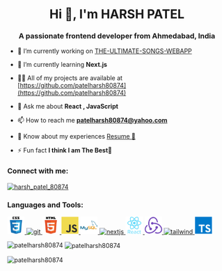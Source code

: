<h1 align="center">Hi 👋, I'm HARSH PATEL</h1>
<h3 align="center">A passionate frontend developer from Ahmedabad, India</h3>

- 🔭 I’m currently working on [THE-ULTIMATE-SONGS-WEBAPP](https://github.com/patelharsh80874/THE-ULTIMATE-SONGS-WEBAPP)

- 🌱 I’m currently learning **Next.js**

- 👨‍💻 All of my projects are available at [https://github.com/patelharsh80874](https://github.com/patelharsh80874)

- 💬 Ask me about **React , JavaScript**

- 📫 How to reach me **patelharsh80874@yahoo.com**

- 📄 Know about my experiences [Resume 🔗](https://drive.google.com/file/d/1YFWwMIPYZu9NhdxffSnzo3Qppa8aGdQB/view?usp=sharing)

- ⚡ Fun fact **I think I am The Best🫡**

<h3 align="left">Connect with me:</h3>
<p align="left">
<a href="https://instagram.com/patelharsh.in" target="blank"><img align="center" src="https://raw.githubusercontent.com/rahuldkjain/github-profile-readme-generator/master/src/images/icons/Social/instagram.svg" alt="harsh_patel_80874" height="30" width="40" /></a>
</p>

<h3 align="left">Languages and Tools:</h3>
<p align="left"> <a href="https://www.w3schools.com/css/" target="_blank" rel="noreferrer"> <img src="https://raw.githubusercontent.com/devicons/devicon/master/icons/css3/css3-original-wordmark.svg" alt="css3" width="40" height="40"/> </a> <a href="https://git-scm.com/" target="_blank" rel="noreferrer"> <img src="https://www.vectorlogo.zone/logos/git-scm/git-scm-icon.svg" alt="git" width="40" height="40"/> </a> <a href="https://www.w3.org/html/" target="_blank" rel="noreferrer"> <img src="https://raw.githubusercontent.com/devicons/devicon/master/icons/html5/html5-original-wordmark.svg" alt="html5" width="40" height="40"/> </a> <a href="https://developer.mozilla.org/en-US/docs/Web/JavaScript" target="_blank" rel="noreferrer"> <img src="https://raw.githubusercontent.com/devicons/devicon/master/icons/javascript/javascript-original.svg" alt="javascript" width="40" height="40"/> </a> <a href="https://www.mysql.com/" target="_blank" rel="noreferrer"> <img src="https://raw.githubusercontent.com/devicons/devicon/master/icons/mysql/mysql-original-wordmark.svg" alt="mysql" width="40" height="40"/> </a> <a href="https://nextjs.org/" target="_blank" rel="noreferrer"> <img src="https://cdn.worldvectorlogo.com/logos/nextjs-2.svg" alt="nextjs" width="40" height="40"/> </a> <a href="https://reactjs.org/" target="_blank" rel="noreferrer"> <img src="https://raw.githubusercontent.com/devicons/devicon/master/icons/react/react-original-wordmark.svg" alt="react" width="40" height="40"/> </a> <a href="https://redux.js.org" target="_blank" rel="noreferrer"> <img src="https://raw.githubusercontent.com/devicons/devicon/master/icons/redux/redux-original.svg" alt="redux" width="40" height="40"/> </a> <a href="https://tailwindcss.com/" target="_blank" rel="noreferrer"> <img src="https://www.vectorlogo.zone/logos/tailwindcss/tailwindcss-icon.svg" alt="tailwind" width="40" height="40"/> </a> <a href="https://www.typescriptlang.org/" target="_blank" rel="noreferrer"> <img src="https://raw.githubusercontent.com/devicons/devicon/master/icons/typescript/typescript-original.svg" alt="typescript" width="40" height="40"/> </a> </p>

<p><img align="left" src="https://github-readme-stats.vercel.app/api/top-langs?username=patelharsh80874&show_icons=true&locale=en&layout=compact" alt="patelharsh80874" /></p>

<p>&nbsp;<img align="center" src="https://github-readme-stats.vercel.app/api?username=patelharsh80874&show_icons=true&locale=en" alt="patelharsh80874" /></p>

<p><img align="center" src="https://github-readme-streak-stats.herokuapp.com/?user=patelharsh80874&" alt="patelharsh80874" /></p>

